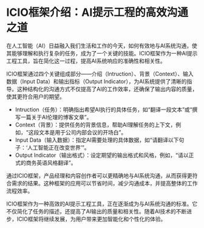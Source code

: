 # ICIO框架介绍：AI提示工程的高效沟通之道

在人工智能（AI）日益融入我们生活和工作的今天，如何有效地与AI系统沟通，使其能够理解和执行复杂的任务，成为了一个关键的技能。ICIO框架作为一种AI提示工程工具，旨在简化这一过程，提高AI系统响应的准确性和相关性。

ICIO框架通过四个关键组成部分——介绍（Intruction）、背景（Context）、输入数据（Input Data）和输出指标（Output Indicator），为AI系统提供了清晰的指导。这种结构化的沟通方式不仅提高了AI的工作效率，还确保了输出内容的质量，使其更符合用户的期望。

- Intruction（任务）：明确指出希望AI执行的具体任务，如“翻译一段文本”或“撰写一篇关于AI伦理的博客文章”。
- Context（背景）：提供任务的背景信息，帮助AI理解任务的上下文，例如，“这段文本是用于公司内部会议的开场白”。
- Input Data（输入数据）：指定AI需要处理的具体数据，如“请翻译以下句子：‘人工智能正在改变世界’”。
- Output Indicator（输出格式）：设定期望的输出格式和风格，例如，“请以正式的商务英语风格翻译”。

通过ICIO框架，产品经理和内容创作者可以更精确地与AI系统沟通，从而获得更符合需求的结果。这种框架的应用可以节省时间，减少沟通成本，并提高整体的工作流程效率。

ICIO框架作为一种高效的AI提示工程工具，正在逐渐成为与AI系统沟通的标准。它不仅简化了任务的描述，还提高了AI输出的质量和相关性。随着AI技术的不断进步，ICIO框架将继续发展，为用户带来更加智能化和个性化的体验。